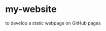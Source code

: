 # my-website
to develop a static webpage on GitHub pages
<img src="img/screenshot2.PNG" class="img-responsive" alt=""> </div>
